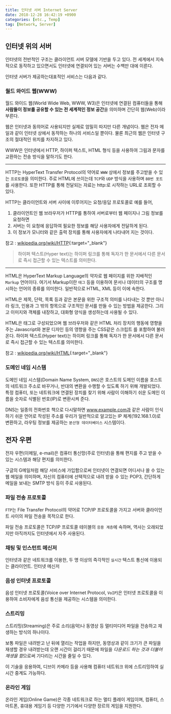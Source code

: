 ```yaml
---
title: 인터넷 서버 Internet Server
date: 2018-12-28 16:42:19 +0900
categories: [etc., Temp]
tag: [Network, Server]
---
```


## 인터넷 위의 서버
인터넷의 전반적인 구조는 클라이언트 서버 모델에 기반을 두고 있다. 전 세계에서 지속적으로 동작하고 있으면서도 인터넷에 연결되어 있는 서버는 수백만 대에 이른다.

인터넷 서버가 제공하는대표적인 서비스는 다음과 같다.

### 월드 와이드 웹(WWW)
월드 와이드 웹(World Wide Web, WWW, W3)은 인터넷에 연결된 컴퓨터들을 통해 **사람들이 정보를 공유할 수 있는 전 세계적인 정보 공간**을 의미하며 간단히 웹(Web)이라 부른다.

웹은 인터넷과 동의어로 사용되지만 실제로 엄밀히 따지만 다른 개념이다. 웹은 전자 메일과 같이 인터넷 상에서 동작하는 하나의 서비스일 뿐이다. 물론 최근의 웹은 인터넷 구조의 절대적인 위치를 차지하고 있다.

WWW은 인터넷에서 HTTP, 하이퍼 텍스트, HTML 형식 등을 사용하여 그림과 문자를 교환하는 전송 방식을 말하기도 한다.

---

HTTP는 HyperText Transfer Protocol의 약어로 `WWW` 상에서 정보를 주고받을 수 있는 `프로토콜`을 의미한다. 주로 HTML에 쓰이는데 `TCP`와 `UDP` 방식을 사용하며 `80번 포트`를 사용한다. 또한 HTTP를 통해 전달되는 자료는 http:로 시작하는 URL로 조회할 수 있다.

HTTP는 클라이언트와 서버 사이에 이루어지는 요청/응답 프로토콜로 예를 들어,
1. 클라이언트인 웹 브라우저가 HTTP를 통하여 서버로부터 웹 페이지나 그림 정보를 요청하면
2. 서버는 이 요청에 응답하여 필요한 정보를 해당 사용자에게 전달하게 된다.
3. 이 정보가 모니터와 같은 출력 장치를 통해 사용자에게 나타내어 지는 것이다.

참고 : [wikipedia.org/wiki/HTTP](https://ko.wikipedia.org/wiki/HTTP){:target="_blank"}

> 하이퍼 텍스트(Hyper text)는 하이퍼 링크를 통해 독자가 한 문서에서 다른 문서로 즉시 접근할 수 있는 텍스트를 의미한다.

---

HTML은 HyperText Markup Language의 약자로 웹 페이지를 위한 지배적인 `Markup` 언어이다. 여기서 Markup이란 `태그` 등을 이용하여 문서나 데이터의 구조를 명시하는 언어의 종류를 의미한다. 일반적으로 HTML, XML 등이 이에 속한다.

HTML은 제목, 단락, 목록 등과 같은 본문을 위한 구조적 의미를 나타내는 것 뿐만 아니라 링크, 인용과 그 밖의 항목으로 구조적인 문서를 만들 수 있는 방법을 제공한다. 그리고 이미지와 객체를 내장하고, 대화형 양식을 생성하는데 사용될 수 있다.

HTML은 태그로 구성되었으며
웹 브라우저와 같은 HTML 처리 장치의 행동에 영향을 주는 Javascript와
본문 디자인 등의 영향을 주는 CSS같은 스크립트 를 포함하여 불러온다.
하이퍼 텍스트(Hyper text)는 하이퍼 링크를 통해 독자가 한 문서에서 다른 문서로 즉시 접근할 수 있는 텍스트를 의미한다.

참고 : [wikipedia.org/wiki/HTML](https://ko.wikipedia.org/wiki/HTML){:target="_blank"}


### 도메인 네임 시스템
도메인 네임 시스템(Domain Name System, `DNS`)은 호스트의 도메인 이름을 호스트의 네트워크 주소로 바꾸거나, 반대의 변환을 수행할 수 있도록 하기 위해 개발되었다. 특정 컴퓨터, 또는 네트워크에 연결된 장치를 찾기 위해 사람이 이해하기 쉬운 도메인 이름을 숫자로 식별된 번호(IP)로 변환시켜 준다.

DNS는 일종의 전화번호 책으로 다시말하면 www.example.com과 같은 사람이 인식하기 쉬운 언어로 작성된 주소를 우리가 일반적으로 알고있는 IP 체계(192.168.1.0)로 변환하고, 라우팅 정보를 제공하는 `분산형 데이터베이스` 시스템이다.


## 전자 우편
전자 우편(이메일, e-mail)은 컴퓨터 통신망(주로 인터넷)을 통해 편지를 주고 받을 수 있는 시스템과 해당 편지를 의미한다.

구글의 G메일처럼 해당 서비스에 가입함으로써 인터넷이 연결되면 어디서나 쓸 수 있는 웹 메일을 의미하며, 자신의 컴퓨터에 선택적으로 내려 받을 수 있는 POP3, 간단하게 메일을 보내는 SMTP 방식 등이 주로 사용된다.


### 파일 전송 프로토콜
`FTP`는 File Transfer Protocol의 약어로 TCP/IP 프로토콜을 가지고 서버와 클라이언트 사이의 파일 전송을 목적으로 한다.

파일 전송 프로토콜은 TCP/IP 프로토콜 테이블의 `응용 계층`에 속하며, 역사는 오래되었지만 아직까지도 인터넷에서 자주 사용된다.


### 채팅 및 인스턴트 메신저
인터넷과 같은 네트워크를 이용한, 두 명 이상의 즉각적인 `실시간` 텍스트 통신에 이용되는 클라이언트. 인터넷 메신저


### 음성 인터넷 프로토콜
음성 인터넷 프로토콜(Voice over Internet Protocol, `VoIP`)은 인터넷 프로토콜을 이용하여 소비자에게 음성 통신을 제공하는 시스템을 의미한다.

### 스트리밍
스트리밍(Streaming)은 주로 소리(음악)나 동영상 등 멀티미디어 파일을 전송하고 재생하는 방식의 하나이다.

보통 파일은 내려받고 난 뒤에 열리는 작업을 하지만, 동영상과 같이 크기가 큰 파일을 재생할 경우 내려받는데 오랜 시간이 걸리기 때문에 파일을 *다운로드 하는 것과 더불어 재생을 함*으로써 기다리는 시간을 줄일 수 있다.

이 기술을 응용하여, 디브이 카메라 등을 사용해 컴퓨터 네트워크 위에 스트리밍하여 실시간 중계도 가능하다.


### 온라인 게임
온라인 게임(Online Game)은 각종 네트워크로 하는 멀티 플레이 게임이며, 컴퓨터, 스마트폰, 휴대용 게임기 등 다양한 기기에서 다양한 장르의 게임을 지원한다.
